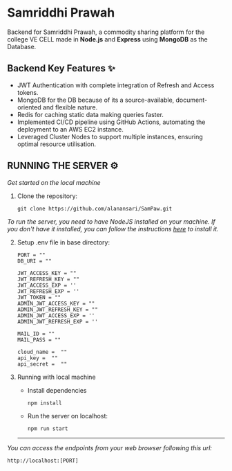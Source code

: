 # Samriddhi Prawah
Backend for Samriddhi Prawah, a commodity sharing platform for the college VE CELL made in **Node.js** and **Express** using **MongoDB** as the Database.

## Backend Key Features ✨

- JWT Authentication with complete integration of Refresh and Access tokens.
- MongoDB for the DB because of its a source-available, document-oriented and flexible nature.
- Redis for caching static data making queries faster.
- Implemented CI/CD pipeline using GitHub Actions, automating the deployment to an AWS EC2 instance.
- Leveraged Cluster Nodes to support multiple instances, ensuring optimal resource utilisation.

## RUNNING THE SERVER ⚙️

*Get started on the local machine*

1. Clone the repository: 
   ```CMD
   git clone https://github.com/alanansari/SamPaw.git
   ```
*To run the server, you need to have NodeJS installed on your machine. If you don't have it installed, you can follow the instructions [here](https://nodejs.org/en//) to install it.*

2. Setup .env file in base directory:
   ```
   PORT = "" 
   DB_URI = ""

   JWT_ACCESS_KEY = ""
   JWT_REFRESH_KEY = ""
   JWT_ACCESS_EXP = ''
   JWT_REFRESH_EXP = ''
   JWT_TOKEN = ""
   ADMIN_JWT_ACCESS_KEY = ""
   ADMIN_JWT_REFRESH_KEY = ""
   ADMIN_JWT_ACCESS_EXP = ''
   ADMIN_JWT_REFRESH_EXP = ''

   MAIL_ID = "" 
   MAIL_PASS = ""
    
   cloud_name =  ""
   api_key =  ""
   api_secret =  ""
   ```
3. Running with local machine

   - Install dependencies

      ```CMD
      npm install
      ```
   - Run the server on localhost:
      ```CMD
      npm run start
      ```
   ---
    
*You can access the endpoints from your web browser following this url:*
   ```url
   http://localhost:[PORT]
   ```
